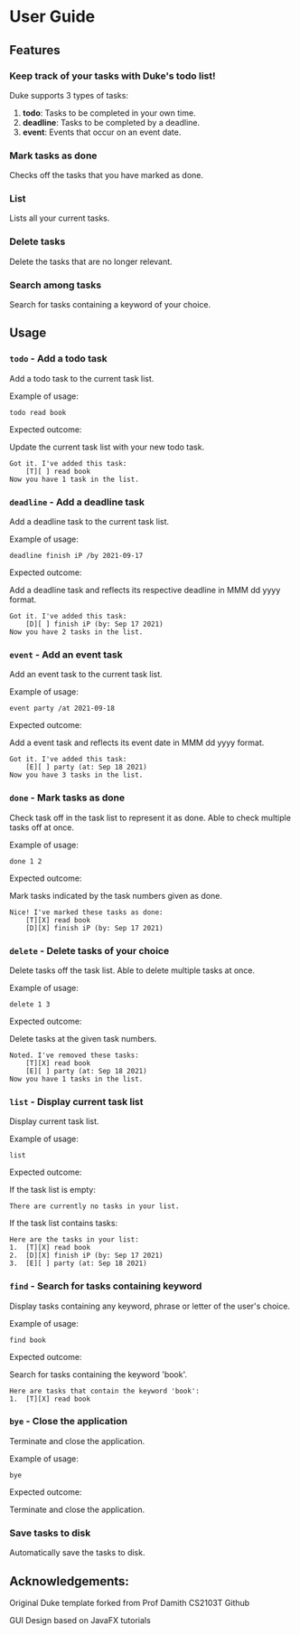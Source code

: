# User Guide

## Features 

### Keep track of your tasks with Duke's todo list!

Duke supports 3 types of tasks:
1. **todo**: Tasks to be completed in your own time.
2. **deadline**: Tasks to be completed by a deadline.
3. **event**: Events that occur on an event date.

### Mark tasks as done

Checks off the tasks that you have marked as done.

### List

Lists all your current tasks.

### Delete tasks

Delete the tasks that are no longer relevant.

### Search among tasks

Search for tasks containing a keyword of your choice.

## Usage

### `todo` - Add a todo task

Add a todo task to the current task list.

Example of usage: 

`todo read book`

Expected outcome:

Update the current task list with your new todo task.

```
Got it. I've added this task:
    [T][ ] read book
Now you have 1 task in the list.
```


### `deadline` - Add a deadline task

Add a deadline task to the current task list.

Example of usage:

`deadline finish iP /by 2021-09-17`

Expected outcome:

Add a deadline task and reflects its respective deadline in MMM dd yyyy format.

```
Got it. I've added this task:
    [D][ ] finish iP (by: Sep 17 2021)
Now you have 2 tasks in the list.
```


### `event` - Add an event task

Add an event task to the current task list.

Example of usage:

`event party /at 2021-09-18`

Expected outcome:

Add a event task and reflects its event date in MMM dd yyyy format.

```
Got it. I've added this task:
    [E][ ] party (at: Sep 18 2021)
Now you have 3 tasks in the list.
```


### `done` - Mark tasks as done

Check task off in the task list to represent it as done. Able to check multiple tasks off at once.

Example of usage:

`done 1 2`

Expected outcome:

Mark tasks indicated by the task numbers given as done.

```
Nice! I've marked these tasks as done:
    [T][X] read book
    [D][X] finish iP (by: Sep 17 2021)
```


### `delete` - Delete tasks of your choice

Delete tasks off the task list. Able to delete multiple tasks at once.

Example of usage:

`delete 1 3`

Expected outcome:

Delete tasks at the given task numbers.

```
Noted. I've removed these tasks:
    [T][X] read book
    [E][ ] party (at: Sep 18 2021)
Now you have 1 tasks in the list.
```


### `list` - Display current task list

Display current task list.

Example of usage:

`list`

Expected outcome:

If the task list is empty:
```
There are currently no tasks in your list.
```

If the task list contains tasks:
```
Here are the tasks in your list:
1.  [T][X] read book
2.  [D][X] finish iP (by: Sep 17 2021)
3.  [E][ ] party (at: Sep 18 2021)
```



### `find` - Search for tasks containing keyword

Display tasks containing any keyword, phrase or letter of the user's choice.

Example of usage:

`find book`

Expected outcome:

Search for tasks containing the keyword 'book'.

```
Here are tasks that contain the keyword 'book':
1.  [T][X] read book
```


### `bye` - Close the application

Terminate and close the application.

Example of usage:

`bye`

Expected outcome:

Terminate and close the application.


### Save tasks to disk

Automatically save the tasks to disk.


## Acknowledgements:
Original Duke template forked from Prof Damith CS2103T Github

GUI Design based on JavaFX tutorials